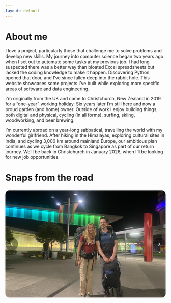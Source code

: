 ```yaml
---
layout: default
---
```


<style>
.image-carousel {
  position: relative;
  width: 100%;
  max-width: 800px;
  margin: 1.5rem auto;
  overflow: hidden;
  border-radius: 12px;
}

.carousel-container {
  display: flex;
  transition: transform 0.5s ease;
  aspect-ratio: 3 / 2;
}

.carousel-image {
  flex-shrink: 0;
  width: 100%;
  height: 100%;
  object-fit: cover;
  display: block;
}

/* --- Controls --- */
.carousel-controls {
  position: absolute;
  top: 50%;
  left: 0;
  width: 100%;
  display: flex;
  justify-content: space-between;
  align-items: center;
  transform: translateY(-50%);
  pointer-events: none; 
}

.carousel-controls button {
  background: rgba(0, 0, 0, 0.4);
  color: white;
  border: none;
  border-radius: 50%;
  width: 40px;
  height: 40px;
  font-size: 1.5rem;
  line-height: 1;
  cursor: pointer;
  pointer-events: auto;
  transition: background 0.3s ease;
}

.carousel-controls button:hover {
  background: rgba(0, 0, 0, 0.6);
}

.carousel-dots {
  position: absolute;
  bottom: 10px;
  left: 50%;
  transform: translateX(-50%);
  display: flex;
  gap: 8px;
}

.carousel-dots span {
  width: 10px;
  height: 10px;
  border-radius: 50%;
  background: rgba(255, 255, 255, 0.6);
  cursor: pointer;
  transition: background 0.3s;
}

.carousel-dots span.active {
  background: white;
}

@media (max-width: 600px) {
  .carousel-controls button {
    width: 32px;
    height: 32px;
    font-size: 1.2rem;
  }
}
</style>

# About me
I love a project, particularly those that challenge me to solve problems and develop new skills. My journey into computer science began two years ago when I set out to automate some tasks at my previous job. I had long suspected there was a better way than bloated Excel spreadsheets but lacked the coding knowledge to make it happen. Discovering Python opened that door, and I’ve since fallen deep into the rabbit hole. This website showcases some projects I’ve built while exploring more specific areas of software and data engineering.

I'm originally from the UK and came to Christchurch, New Zealand in 2019 for a “one-year” working holiday. Six years later I’m still here and now a proud garden (and home) owner. Outside of work I enjoy building things, both digital and physical, cycling (in all forms), surfing, skiing, woodworking, and beer brewing.

I’m currently abroad on a year-long sabbatical, travelling the world with my wonderful girlfriend. After hiking in the Himalayas, exploring cultural sites in India, and cycling 3,000 km around mainland Europe, our ambitious plan continues as we cycle from Bangkok to Singapore as part of our return journey. We’ll be back in Christchurch in January 2026, when I’ll be looking for new job opportunities.

# Snaps from the road
<!-- Image Carousel -->
<div class="image-carousel">
  <div class="carousel-container">
    <img class="carousel-image active" src="/assets/img/image1.jpg" alt="Image 1">
    <img class="carousel-image" src="/assets/img/image2.jpg" alt="Image 2">
    <img class="carousel-image" src="/assets/img/image3.jpg" alt="Image 3">
    <img class="carousel-image" src="/assets/img/image4.jpg" alt="Image 4">
    <img class="carousel-image" src="/assets/img/image5.jpg" alt="Image 5">
    <img class="carousel-image" src="/assets/img/image6.jpg" alt="Image 6">
    <img class="carousel-image" src="/assets/img/image7.jpg" alt="Image 7">
    <img class="carousel-image" src="/assets/img/image8.jpg" alt="Image 8">
    <img class="carousel-image" src="/assets/img/image9.jpg" alt="Image 9">
    <img class="carousel-image" src="/assets/img/image10.jpg" alt="Image 10">
    <img class="carousel-image" src="/assets/img/image11.jpg" alt="Image 11">
  </div>
  <div class="carousel-controls">
    <button class="carousel-prev">‹</button>
    <div class="carousel-dots"></div>
    <button class="carousel-next">›</button>
  </div>
</div>
